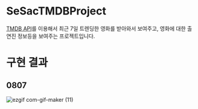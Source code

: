 # SeSacTMDBProject
<a href="https://developers.themoviedb.org/3/getting-started">TMDB API</a>를 이용해서 최근 7일 트렌딩한 영화를 받아와서 보여주고, 영화에 대한 출연진 정보등을 보여주는 프로젝트입니다.


# 구현 결과
## 0807
![ezgif com-gif-maker (11)](https://user-images.githubusercontent.com/50474006/183263243-249fd003-19df-427f-abb7-909ba9b01aca.gif)
